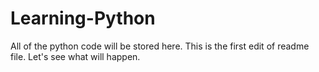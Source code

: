 # Learning-Python
All of the python code will be stored here.
This is the first edit of readme file. Let's see what will happen.
